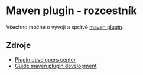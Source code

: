 # Maven plugin - rozcestník
Všechno možné o vývoji a správě [maven plugin](https://maven.apache.org/guides/introduction/introduction-to-plugins.html#what-is-a-plugin).

## Zdroje
* [Plugin developers center](https://maven.apache.org/plugin-developers/index.html#plugin-developers-centre)
* [Guide maven plugin development](https://maven.apache.org/guides/plugin/guide-java-plugin-development.html)
